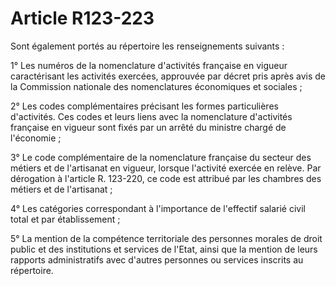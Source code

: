 # Article R123-223

Sont également portés au répertoire les renseignements suivants :

1° Les numéros de la nomenclature d'activités française en vigueur caractérisant les activités exercées, approuvée par décret pris après avis de la Commission nationale des nomenclatures économiques et sociales ;

2° Les codes complémentaires précisant les formes particulières d'activités. Ces codes et leurs liens avec la nomenclature d'activités française en vigueur sont fixés par un arrêté du ministre chargé de l'économie ;

3° Le code complémentaire de la nomenclature française du secteur des métiers et de l'artisanat en vigueur, lorsque l'activité exercée en relève. Par dérogation à l'article R. 123-220, ce code est attribué par les chambres des métiers et de l'artisanat ;

4° Les catégories correspondant à l'importance de l'effectif salarié civil total et par établissement ;

5° La mention de la compétence territoriale des personnes morales de droit public et des institutions et services de l'Etat, ainsi que la mention de leurs rapports administratifs avec d'autres personnes ou services inscrits au répertoire.
